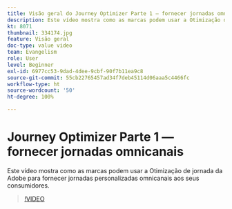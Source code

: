 ```yaml
---
title: Visão geral do Journey Optimizer Parte 1 — fornecer jornadas omnicanais
description: Este vídeo mostra como as marcas podem usar a Otimização de jornada da Adobe para fornecer jornadas personalizadas omnicanais aos seus consumidores.
kt: 8071
thumbnail: 334174.jpg
feature: Visão geral
doc-type: value video
team: Evangelism
role: User
level: Beginner
exl-id: 6977cc53-9dad-4dee-9cbf-90f7b11ea9c8
source-git-commit: 55cb22765457ad34f7deb45114d06aaa5c4466fc
workflow-type: ht
source-wordcount: '50'
ht-degree: 100%

---
```


# Journey Optimizer Parte 1 — fornecer jornadas omnicanais

Este vídeo mostra como as marcas podem usar a Otimização de jornada da Adobe para fornecer jornadas personalizadas omnicanais aos seus consumidores.

>[!VIDEO](https://video.tv.adobe.com/v/334174?quality=12)
